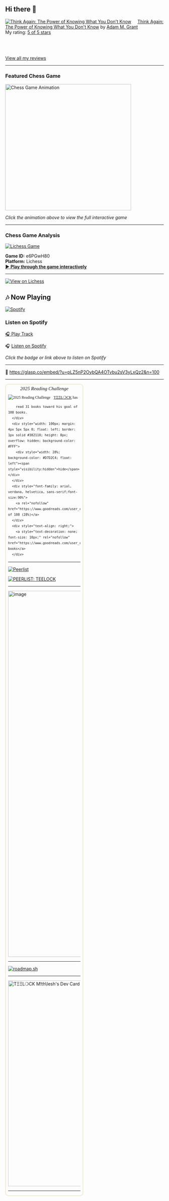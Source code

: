 ## Hi there 👋






<a href="https://www.goodreads.com/book/show/55539565-think-again" style="float: left; padding-right: 20px"><img border="0" alt="Think Again: The Power of Knowing What You Don't Know" src="https://i.gr-assets.com/images/S/compressed.photo.goodreads.com/books/1602574232l/55539565._SX98_.jpg" /></a><a href="https://www.goodreads.com/book/show/55539565-think-again">Think Again: The Power of Knowing What You Don't Know</a> by <a href="https://www.goodreads.com/author/show/6583155.Adam_M_Grant">Adam M. Grant</a><br/>
My rating: <a href="https://www.goodreads.com/review/show/3777419672">5 of 5 stars</a><br /><br />

<br/><br/>
<a href="https://www.goodreads.com/review/list/67068596-t-l-ck-mith-lesh">View all my reviews</a>


---

### Featured Chess Game

<a href="https://lichess.org/e6PGwH80" target="_blank">
  <img src="https://lichess1.org/game/export/gif/e6PGwH80.gif" alt="Chess Game Animation" width="400">
</a>

*Click the animation above to view the full interactive game*

---

### Chess Game Analysis

[![Lichess Game](https://lichess1.org/game/export/gif/e6PGwH80.gif)](https://lichess.org/e6PGwH80)

**Game ID:** e6PGwH80  
**Platform:** Lichess  
**[► Play through the game interactively](https://lichess.org/e6PGwH80)**

---

[![View on Lichess](https://img.shields.io/badge/View%20on-Lichess-1976D2?style=for-the-badge&logo=lichess&logoColor=white)](https://lichess.org/e6PGwH80)


## 🎶 Now Playing 

[![Spotify](https://img.shields.io/badge/Spotify-1ED760?style=for-the-badge&logo=spotify&logoColor=white)](https://open.spotify.com/track/5zciRA56qtHJtFlNGCyfe4)

### Listen on Spotify
[🎧 Play Track](https://open.spotify.com/track/5zciRA56qtHJtFlNGCyfe4)


🎧 [Listen on Spotify](https://open.spotify.com/track/5zciRA56qtHJtFlNGCyfe4)

*Click the badge or link above to listen on Spotify*

---


📝 https://glasp.co/embed/?u=pLZ5nP2OybQA4OTvbu2sV3yLxQz2&n=100


---


  </div>
</div>

<div id="gr_challenge_11627" style="border: 2px solid #EBE8D5; border-radius:10px; padding: 0px 7px 0px 7px; max-width:230px; min-height: 100px">
  <div id="gr_challenge_progress_body_11627" style="font-size: 12px; font-family: georgia,serif;line-height: 18px">
    <h3 style="margin: 4px 0 10px; font-weight: normal; text-align: center">
      <a style="text-decoration: none; font-family:georgia,serif;font-style:italic; font-size: 1.1em" rel="nofollow" href="https://www.goodreads.com/challenges/11627-2025-reading-challenge">2025 Reading Challenge</a>
    </h3>
        <div class="challengePic">
          <a rel="nofollow" href="https://www.goodreads.com/challenges/11627-2025-reading-challenge"><img alt="2025 Reading Challenge" style="float:left; margin-right: 10px; border: 0 none" src="https://images.gr-assets.com/challenges/1733511050p2/11627.jpg" /></a>
        </div>
      <div>
        <a rel="nofollow" href="https://www.goodreads.com/user/show/67068596-t-l-ck-mith-lesh">TΞΞL❍CK</a> has

        read 31 books toward his goal of 108 books.
      </div>
      <div style="width: 100px; margin: 4px 5px 5px 0; float: left; border: 1px solid #382110; height: 8px; overflow: hidden; background-color: #FFF">
        <div style="width: 28%; background-color: #D7D2C4; float: left"><span style="visibility:hidden">hide</span></div>
      </div>
      <div style="font-family: arial, verdana, helvetica, sans-serif;font-size:90%">
        <a rel="nofollow" href="https://www.goodreads.com/user_challenges/61978928">31 of 108 (28%)</a>
      </div>
      <div style="text-align: right;">
        <a style="text-decoration: none; font-size: 10px;" rel="nofollow" href="https://www.goodreads.com/user_challenges/61978928">view books</a>
      </div>
  </div>
	<script src="https://www.goodreads.com/user_challenges/widget/67068596-t-l-ck-mith-lesh?challenge_id=11627&v=2"></script>
</div>





---


[![Peerlist](https://github-readme-badge.peerlist.io/api/teelock?style=for-the-badge)](https://peerlist.io/teelock)

<a href="https://peerlist.io/teelock">
  <img
    src="https://github-readme-badge.peerlist.io/api/teelock?style=for-the-badge"
    alt="PEERLIST: TEELOCK"
  />
</a>

---

<img width="1133" height="1160" alt="image" src="https://github.com/user-attachments/assets/0d149514-eb92-4666-8794-dd48f49cab6d" />

---
<a href="https://roadmap.sh"><img src="https://roadmap.sh/card/wide/6866c7661ed6bc62a25852e5?variant=dark" alt="roadmap.sh"/></a>


---

<a href="https://app.daily.dev/teelock"><img src="https://api.daily.dev/devcards/v2/QXDVlGgKI4iyW2v1a0vLA.png?type=wide&r=2u4" width="652" alt="TΞΞL❍CK M!th\lesh's Dev Card"/></a>


---

<!--
**teelock/teelock** is a ✨ _special_ ✨ repository because its `README.md` (this file) appears on your GitHub profile.

Here are some ideas to get you started:

- 🔭 I’m currently working on ...
- 🌱 I’m currently learning ...
- 👯 I’m looking to collaborate on ...
- 🤔 I’m looking for help with ...
- 💬 Ask me about ...
- 📫 How to reach me: ...
- 😄 Pronouns: ...
- ⚡ Fun fact: ...
-->
